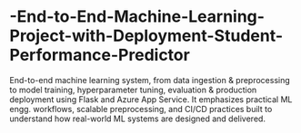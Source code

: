 # -End-to-End-Machine-Learning-Project-with-Deployment-Student-Performance-Predictor
End-to-end machine learning system, from data ingestion &amp; preprocessing to model training, hyperparameter tuning, evaluation &amp; production deployment using Flask and Azure App Service. It emphasizes practical ML engg. workflows, scalable preprocessing, and CI/CD practices built to understand how real-world ML systems are designed and delivered.
